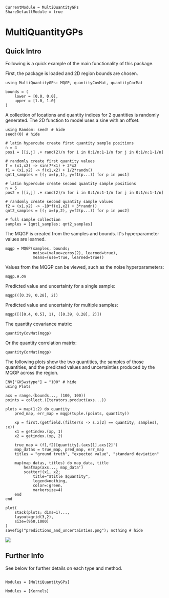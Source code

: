 ```@meta
CurrentModule = MultiQuantityGPs
ShareDefaultModule = true
```

# MultiQuantityGPs

## Quick Intro

Following is a quick example of the main functionality of this package.

First, the package is loaded and 2D region bounds are chosen.

```@example
using MultiQuantityGPs: MQGP, quantityCovMat, quantityCorMat

bounds = (
    lower = [0.0, 0.0],
    upper = [1.0, 1.0]
)
```

A collection of locations and quantity indices for 2 quantities is randomly generated. The 2D function to model uses a sine with an offset.

```@example
using Random: seed! # hide
seed!(0) # hide

# latin hypercube create first quantity sample positions
n = 4
pos1 = [[i,j] .+ rand(2)/n for i in 0:1/n:1-1/n for j in 0:1/n:1-1/n]

# randomly create first quantity values
f = (x1,x2) -> sin(7*x1) + 2*x2
f1 = (x1,x2) -> f(x1,x2) + 1/2*randn()
qnt1_samples = [(; x=(p,1), y=f1(p...)) for p in pos1]

# latin hypercube create second quantity sample positions
n = 5
pos2 = [[i,j] .+ rand(2)/n for i in 0:1/n:1-1/n for j in 0:1/n:1-1/n]

# randomly create second quantity sample values
f2 = (x1,x2) -> -10*f(x1,x2) + 3*randn()
qnt2_samples = [(; x=(p,2), y=f2(p...)) for p in pos2]

# full sample collection
samples = [qnt1_samples; qnt2_samples]
```

The MQGP is created from the samples and bounds. It's hyperparameter values are learned.

```@example
mqgp = MQGP(samples, bounds;
            noise=(value=zeros(2), learned=true),
            means=(use=true, learned=true))
```

Values from the MQGP can be viewed, such as the noise hyperparameters:

```@example
mqgp.θ.σn
```

Predicted value and uncertainty for a single sample:

```@example
mqgp(([0.39, 0.28], 2))
```

Predicted value and uncertainty for multiple samples:

```@example
mqgp([([0.4, 0.5], 1), ([0.39, 0.28], 2)])
```

The quantity covariance matrix:

```@example
quantityCovMat(mqgp)
```

Or the quantity correlation matrix:

```@example
quantityCorMat(mqgp)
```

The following plots show the two quantities, the samples of those quantities, and the predicted values and uncertainties produced by the MQGP across the region.

```@example
ENV["GKSwstype"] = "100" # hide
using Plots

axs = range.(bounds..., (100, 100))
points = collect.(Iterators.product(axs...))

plots = map(1:2) do quantity
    pred_map, err_map = mqgp(tuple.(points, quantity))

    xp = first.(getfield.(filter(s -> s.x[2] == quantity, samples), :x))
    x1 = getindex.(xp, 1)
    x2 = getindex.(xp, 2)

    true_map = (f1,f2)[quantity].(axs[1],axs[2]')
    map_datas = true_map, pred_map, err_map
    titles = "ground truth", "expected value", "standard deviation"

    map(map_datas, titles) do map_data, title
        heatmap(axs..., map_data')
        scatter!(x1, x2;
            title="$title $quantity",
            legend=nothing,
            color=:green,
            markersize=4)
    end
end

plot(
    stack(plots; dims=1)...,
    layout=grid(3,2),
    size=(950,1000)
)
savefig("predictions_and_uncertainties.png"); nothing # hide
```

![](predictions_and_uncertainties.png)

## Further Info

See below for further details on each type and method.

```@index
```

```@autodocs
Modules = [MultiQuantityGPs]
```

```@autodocs
Modules = [Kernels]
```
